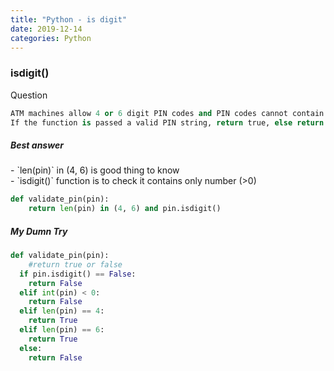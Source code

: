 ```yaml
---
title: "Python - is digit"
date: 2019-12-14
categories: Python
---
```



<h3>isdigit()</h3>

Question
```python
ATM machines allow 4 or 6 digit PIN codes and PIN codes cannot contain anything but exactly 4 digits or exactly 6 digits.
If the function is passed a valid PIN string, return true, else return false.
```


<h5>Best answer</h5>
- `len(pin)` in (4, 6) is good thing to know <br>
- `isdigit()` function is to check it contains only number (>0)

```python
def validate_pin(pin):
    return len(pin) in (4, 6) and pin.isdigit()
```

<h5>My Dumn Try</h5>

```python
def validate_pin(pin):
    #return true or false
  if pin.isdigit() == False:
    return False
  elif int(pin) < 0:
    return False
  elif len(pin) == 4:
    return True
  elif len(pin) == 6:
    return True
  else:
    return False
```

